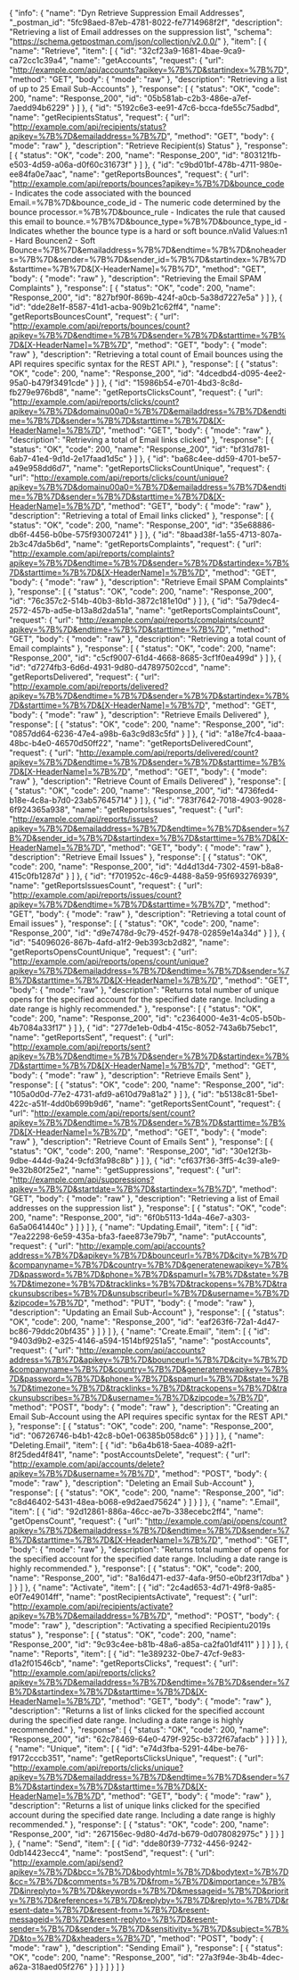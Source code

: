 {
  "info": {
    "name": "Dyn Retrieve Suppression Email Addresses",
    "_postman_id": "5fc98aed-87eb-4781-8022-fe7714968f2f",
    "description": "Retrieving a list of Email addresses on the suppression list",
    "schema": "https://schema.getpostman.com/json/collection/v2.0.0/"
  },
  "item": [
    {
      "name": "Retrieve",
      "item": [
        {
          "id": "32cf23a9-1681-4bae-9ca9-ca72cc1c39a4",
          "name": "getAccounts",
          "request": {
            "url": "http://example.com/api/accounts?apikey=%7B%7D&startindex=%7B%7D",
            "method": "GET",
            "body": {
              "mode": "raw"
            },
            "description": "Retrieving a list of up to 25 Email Sub-Accounts"
          },
          "response": [
            {
              "status": "OK",
              "code": 200,
              "name": "Response_200",
              "id": "05b581ab-c2b3-486e-a7ef-7aedd94b6229"
            }
          ]
        },
        {
          "id": "5192c6e3-ee91-47c6-bcca-fde55c75adbd",
          "name": "getRecipientsStatus",
          "request": {
            "url": "http://example.com/api/recipients/status?apikey=%7B%7D&emailaddress=%7B%7D",
            "method": "GET",
            "body": {
              "mode": "raw"
            },
            "description": "Retrieve Recipient(s) Status"
          },
          "response": [
            {
              "status": "OK",
              "code": 200,
              "name": "Response_200",
              "id": "803121fb-e503-4d59-a06a-d0f60c31673f"
            }
          ]
        },
        {
          "id": "c9bd01bf-478b-4711-980e-ee84fa0e7aac",
          "name": "getReportsBounces",
          "request": {
            "url": "http://example.com/api/reports/bounces?apikey=%7B%7D&bounce_code - Indicates the code associated with the bounced Email.=%7B%7D&bounce_code_id - The numeric code determined by the bounce processor.=%7B%7D&bounce_rule - Indicates the rule that caused this email to bounce.=%7B%7D&bounce_type=%7B%7D&bounce_type_id - Indicates whether the bounce type is a hard or soft bounce.nValid Values:n1 - Hard Bouncen2 - Soft Bounce=%7B%7D&emailaddress=%7B%7D&endtime=%7B%7D&noheaders=%7B%7D&sender=%7B%7D&sender_id=%7B%7D&startindex=%7B%7D&starttime=%7B%7D&[X-HeaderName]=%7B%7D",
            "method": "GET",
            "body": {
              "mode": "raw"
            },
            "description": "Retrieving the Email SPAM Complaints"
          },
          "response": [
            {
              "status": "OK",
              "code": 200,
              "name": "Response_200",
              "id": "827bf90f-869b-424f-a0cb-5a38d7227e5a"
            }
          ]
        },
        {
          "id": "dde28e1f-8587-41d1-acba-909b21c62ff4",
          "name": "getReportsBouncesCount",
          "request": {
            "url": "http://example.com/api/reports/bounces/count?apikey=%7B%7D&endtime=%7B%7D&sender=%7B%7D&starttime=%7B%7D&[X-HeaderName]=%7B%7D",
            "method": "GET",
            "body": {
              "mode": "raw"
            },
            "description": "Retrieving a total count of Email bounces using the API requires specific syntax for the REST API."
          },
          "response": [
            {
              "status": "OK",
              "code": 200,
              "name": "Response_200",
              "id": "4dcedbd4-d095-4ee2-95a0-b479f3491cde"
            }
          ]
        },
        {
          "id": "15986b54-e701-4bd3-8c8d-fb279e976bd8",
          "name": "getReportsClicksCount",
          "request": {
            "url": "http://example.com/api/reports/clicks/count?apikey=%7B%7D&domainu00a0=%7B%7D&emailaddress=%7B%7D&endtime=%7B%7D&sender=%7B%7D&starttime=%7B%7D&[X-HeaderName]=%7B%7D",
            "method": "GET",
            "body": {
              "mode": "raw"
            },
            "description": "Retrieving a total of Email links clicked"
          },
          "response": [
            {
              "status": "OK",
              "code": 200,
              "name": "Response_200",
              "id": "bf31d781-6ab7-41e4-9d1d-2e17faad1d5c"
            }
          ]
        },
        {
          "id": "ba68c4ee-dd59-4701-be57-a49e958dd6d7",
          "name": "getReportsClicksCountUnique",
          "request": {
            "url": "http://example.com/api/reports/clicks/count/unique?apikey=%7B%7D&domainu00a0=%7B%7D&emailaddress=%7B%7D&endtime=%7B%7D&sender=%7B%7D&starttime=%7B%7D&[X-HeaderName]=%7B%7D",
            "method": "GET",
            "body": {
              "mode": "raw"
            },
            "description": "Retrieving a total of Email links clicked"
          },
          "response": [
            {
              "status": "OK",
              "code": 200,
              "name": "Response_200",
              "id": "35e68886-db6f-4456-b0be-575f93007241"
            }
          ]
        },
        {
          "id": "8baad38f-1a55-4713-807a-2b3c47da5b6d",
          "name": "getReportsComplaints",
          "request": {
            "url": "http://example.com/api/reports/complaints?apikey=%7B%7D&endtime=%7B%7D&sender=%7B%7D&startindex=%7B%7D&starttime=%7B%7D&[X-HeaderName]=%7B%7D",
            "method": "GET",
            "body": {
              "mode": "raw"
            },
            "description": "Retrieve Email SPAM Complaints"
          },
          "response": [
            {
              "status": "OK",
              "code": 200,
              "name": "Response_200",
              "id": "76c357c2-514b-40b3-8b1d-3872c181e10d"
            }
          ]
        },
        {
          "id": "5a79dec4-2572-457b-ad5e-b13a8d2da51a",
          "name": "getReportsComplaintsCount",
          "request": {
            "url": "http://example.com/api/reports/complaints/count?apikey=%7B%7D&endtime=%7B%7D&starttime=%7B%7D",
            "method": "GET",
            "body": {
              "mode": "raw"
            },
            "description": "Retrieving a total count of Email complaints"
          },
          "response": [
            {
              "status": "OK",
              "code": 200,
              "name": "Response_200",
              "id": "c5cf9007-61d4-4668-8685-3cf1f0ea499d"
            }
          ]
        },
        {
          "id": "d7274fb3-6d6d-4931-9d80-d47897502ccd",
          "name": "getReportsDelivered",
          "request": {
            "url": "http://example.com/api/reports/delivered?apikey=%7B%7D&endtime=%7B%7D&sender=%7B%7D&startindex=%7B%7D&starttime=%7B%7D&[X-HeaderName]=%7B%7D",
            "method": "GET",
            "body": {
              "mode": "raw"
            },
            "description": "Retrieve Emails Delivered"
          },
          "response": [
            {
              "status": "OK",
              "code": 200,
              "name": "Response_200",
              "id": "0857dd64-6236-47e4-a98b-6a3c9d83c5fd"
            }
          ]
        },
        {
          "id": "a18e7fc4-baaa-48bc-b4e0-46570d50ff22",
          "name": "getReportsDeliveredCount",
          "request": {
            "url": "http://example.com/api/reports/delivered/count?apikey=%7B%7D&endtime=%7B%7D&sender=%7B%7D&starttime=%7B%7D&[X-HeaderName]=%7B%7D",
            "method": "GET",
            "body": {
              "mode": "raw"
            },
            "description": "Retrieve Count of Emails Delivered"
          },
          "response": [
            {
              "status": "OK",
              "code": 200,
              "name": "Response_200",
              "id": "4736fed4-b18e-4c8a-b7d0-23ab57645714"
            }
          ]
        },
        {
          "id": "783f7642-7018-4903-9028-6f924365a938",
          "name": "getReportsIssues",
          "request": {
            "url": "http://example.com/api/reports/issues?apikey=%7B%7D&emailaddress=%7B%7D&endtime=%7B%7D&sender=%7B%7D&sender_id=%7B%7D&startindex=%7B%7D&starttime=%7B%7D&[X-HeaderName]=%7B%7D",
            "method": "GET",
            "body": {
              "mode": "raw"
            },
            "description": "Retrieve Email Issues"
          },
          "response": [
            {
              "status": "OK",
              "code": 200,
              "name": "Response_200",
              "id": "4d4d13d4-7302-4591-b8a8-415c0fb1287d"
            }
          ]
        },
        {
          "id": "f701952c-46c9-4488-8a59-95f693276939",
          "name": "getReportsIssuesCount",
          "request": {
            "url": "http://example.com/api/reports/issues/count?apikey=%7B%7D&endtime=%7B%7D&starttime=%7B%7D",
            "method": "GET",
            "body": {
              "mode": "raw"
            },
            "description": "Retrieving a total count of Email issues"
          },
          "response": [
            {
              "status": "OK",
              "code": 200,
              "name": "Response_200",
              "id": "d9e7478d-9c79-452f-9478-02859e14a34d"
            }
          ]
        },
        {
          "id": "54096026-867b-4afd-a1f2-9eb393cb2d82",
          "name": "getReportsOpensCountUnique",
          "request": {
            "url": "http://example.com/api/reports/opens/count/unique?apikey=%7B%7D&emailaddress=%7B%7D&endtime=%7B%7D&sender=%7B%7D&starttime=%7B%7D&[X-HeaderName]=%7B%7D",
            "method": "GET",
            "body": {
              "mode": "raw"
            },
            "description": "Returns total number of unique opens for the specified account for the specified date range. Including a date range is highly recommended."
          },
          "response": [
            {
              "status": "OK",
              "code": 200,
              "name": "Response_200",
              "id": "c2364000-4e31-4c05-b50b-4b7084a33f17"
            }
          ]
        },
        {
          "id": "277de1eb-0db4-415c-8052-743a6b75ebc1",
          "name": "getReportsSent",
          "request": {
            "url": "http://example.com/api/reports/sent?apikey=%7B%7D&endtime=%7B%7D&sender=%7B%7D&startindex=%7B%7D&starttime=%7B%7D&[X-HeaderName]=%7B%7D",
            "method": "GET",
            "body": {
              "mode": "raw"
            },
            "description": "Retrieve Emails Sent"
          },
          "response": [
            {
              "status": "OK",
              "code": 200,
              "name": "Response_200",
              "id": "105a0d0d-77e2-4731-afd9-a610d79a81a2"
            }
          ]
        },
        {
          "id": "b5138c81-5be1-422c-a51f-4dd0b699b9d6",
          "name": "getReportsSentCount",
          "request": {
            "url": "http://example.com/api/reports/sent/count?apikey=%7B%7D&endtime=%7B%7D&sender=%7B%7D&starttime=%7B%7D&[X-HeaderName]=%7B%7D",
            "method": "GET",
            "body": {
              "mode": "raw"
            },
            "description": "Retrieve Count of Emails Sent"
          },
          "response": [
            {
              "status": "OK",
              "code": 200,
              "name": "Response_200",
              "id": "30e12f3b-9dbe-444d-9a24-9cfd3fa98c8b"
            }
          ]
        },
        {
          "id": "cf637f36-3ff5-4c39-a1e9-9e32b80f25e2",
          "name": "getSuppressions",
          "request": {
            "url": "http://example.com/api/suppressions?apikey=%7B%7D&startdate=%7B%7D&startindex=%7B%7D",
            "method": "GET",
            "body": {
              "mode": "raw"
            },
            "description": "Retrieving a list of Email addresses on the suppression list"
          },
          "response": [
            {
              "status": "OK",
              "code": 200,
              "name": "Response_200",
              "id": "6f0b5113-1d4a-46e7-a303-6a5a0641440c"
            }
          ]
        }
      ]
    },
    {
      "name": "Updating.Email",
      "item": [
        {
          "id": "7ea22298-6e59-435a-bfa3-faee873e79b7",
          "name": "putAccounts",
          "request": {
            "url": "http://example.com/api/accounts?address=%7B%7D&apikey=%7B%7D&bounceurl=%7B%7D&city=%7B%7D&companyname=%7B%7D&country=%7B%7D&generatenewapikey=%7B%7D&password=%7B%7D&phone=%7B%7D&spamurl=%7B%7D&state=%7B%7D&timezone=%7B%7D&tracklinks=%7B%7D&trackopens=%7B%7D&trackunsubscribes=%7B%7D&unsubscribeurl=%7B%7D&username=%7B%7D&zipcode=%7B%7D",
            "method": "PUT",
            "body": {
              "mode": "raw"
            },
            "description": "Updating an Email Sub-Account"
          },
          "response": [
            {
              "status": "OK",
              "code": 200,
              "name": "Response_200",
              "id": "eaf263f6-72a1-4d47-bc86-79ddc20bf435"
            }
          ]
        }
      ]
    },
    {
      "name": "Create.Email",
      "item": [
        {
          "id": "9403d9b2-e325-4146-a594-1514bf9251a5",
          "name": "postAccounts",
          "request": {
            "url": "http://example.com/api/accounts?address=%7B%7D&apikey=%7B%7D&bounceurl=%7B%7D&city=%7B%7D&companyname=%7B%7D&country=%7B%7D&generatenewapikey=%7B%7D&password=%7B%7D&phone=%7B%7D&spamurl=%7B%7D&state=%7B%7D&timezone=%7B%7D&tracklinks=%7B%7D&trackopens=%7B%7D&trackunsubscribes=%7B%7D&username=%7B%7D&zipcode=%7B%7D",
            "method": "POST",
            "body": {
              "mode": "raw"
            },
            "description": "Creating an Email Sub-Account using the API requires specific syntax for the REST API."
          },
          "response": [
            {
              "status": "OK",
              "code": 200,
              "name": "Response_200",
              "id": "06726746-b4b1-42c8-b0e1-06385b058dc6"
            }
          ]
        }
      ]
    },
    {
      "name": "Deleting.Email",
      "item": [
        {
          "id": "b6a4b618-5aea-4089-a2f1-8f25ded4f841",
          "name": "postAccountsDelete",
          "request": {
            "url": "http://example.com/api/accounts/delete?apikey=%7B%7D&username=%7B%7D",
            "method": "POST",
            "body": {
              "mode": "raw"
            },
            "description": "Deleting an Email Sub-Account"
          },
          "response": [
            {
              "status": "OK",
              "code": 200,
              "name": "Response_200",
              "id": "c8d46402-5431-48ea-b068-e9d2aed75624"
            }
          ]
        }
      ]
    },
    {
      "name": ".Email",
      "item": [
        {
          "id": "92d12861-886a-46cc-ae7b-338ecebc2ff4",
          "name": "getOpensCount",
          "request": {
            "url": "http://example.com/api/opens/count?apikey=%7B%7D&emailaddress=%7B%7D&endtime=%7B%7D&sender=%7B%7D&starttime=%7B%7D&[X-HeaderName]=%7B%7D",
            "method": "GET",
            "body": {
              "mode": "raw"
            },
            "description": "Returns total number of opens for the specified account for the specified date range. Including a date range is highly recommended."
          },
          "response": [
            {
              "status": "OK",
              "code": 200,
              "name": "Response_200",
              "id": "8a16d471-ed37-4afa-9f50-e0bf23f17dba"
            }
          ]
        }
      ]
    },
    {
      "name": "Activate",
      "item": [
        {
          "id": "2c4ad653-4d71-49f8-9a85-e0f7e49014ff",
          "name": "postRecipientsActivate",
          "request": {
            "url": "http://example.com/api/recipients/activate?apikey=%7B%7D&emailaddress=%7B%7D",
            "method": "POST",
            "body": {
              "mode": "raw"
            },
            "description": "Activating a specified Recipientu2019s status"
          },
          "response": [
            {
              "status": "OK",
              "code": 200,
              "name": "Response_200",
              "id": "9c93c4ee-b81b-48a6-a85a-ca2fa01df411"
            }
          ]
        }
      ]
    },
    {
      "name": "Reports",
      "item": [
        {
          "id": "1e389232-0be7-47cf-9e83-d1a2f01546cb",
          "name": "getReportsClicks",
          "request": {
            "url": "http://example.com/api/reports/clicks?apikey=%7B%7D&emailaddress=%7B%7D&endtime=%7B%7D&sender=%7B%7D&startindex=%7B%7D&starttime=%7B%7D&[X-HeaderName]=%7B%7D",
            "method": "GET",
            "body": {
              "mode": "raw"
            },
            "description": "Returns a list of links clicked for the specified account during the specified date range. Including a date range is highly recommended."
          },
          "response": [
            {
              "status": "OK",
              "code": 200,
              "name": "Response_200",
              "id": "62c78469-64e0-479f-925c-b372f67afacb"
            }
          ]
        }
      ]
    },
    {
      "name": "Unique",
      "item": [
        {
          "id": "e74d3fba-5291-44be-be76-f9172cccb351",
          "name": "getReportsClicksUnique",
          "request": {
            "url": "http://example.com/api/reports/clicks/unique?apikey=%7B%7D&emailaddress=%7B%7D&endtime=%7B%7D&sender=%7B%7D&startindex=%7B%7D&starttime=%7B%7D&[X-HeaderName]=%7B%7D",
            "method": "GET",
            "body": {
              "mode": "raw"
            },
            "description": "Returns a list of unique links clicked for the specified account during the specified date range. Including a date range is highly recommended."
          },
          "response": [
            {
              "status": "OK",
              "code": 200,
              "name": "Response_200",
              "id": "267156ec-9d80-4d7d-b679-0d078082975c"
            }
          ]
        }
      ]
    },
    {
      "name": "Send",
      "item": [
        {
          "id": "dde80f39-7732-4456-9242-0db14423ecc4",
          "name": "postSend",
          "request": {
            "url": "http://example.com/api/send?apikey=%7B%7D&bcc=%7B%7D&bodyhtml=%7B%7D&bodytext=%7B%7D&cc=%7B%7D&comments=%7B%7D&from=%7B%7D&importance=%7B%7D&inreplyto=%7B%7D&keywords=%7B%7D&messageid=%7B%7D&priority=%7B%7D&references=%7B%7D&replyby=%7B%7D&replyto=%7B%7D&resent-date=%7B%7D&resent-from=%7B%7D&resent-messageid=%7B%7D&resent-replyto=%7B%7D&resent-sender=%7B%7D&sender=%7B%7D&sensitivity=%7B%7D&subject=%7B%7D&to=%7B%7D&xheaders=%7B%7D",
            "method": "POST",
            "body": {
              "mode": "raw"
            },
            "description": "Sending Email"
          },
          "response": [
            {
              "status": "OK",
              "code": 200,
              "name": "Response_200",
              "id": "27a3f94e-3b4b-4dec-a62a-318aed05f276"
            }
          ]
        }
      ]
    }
  ]
}